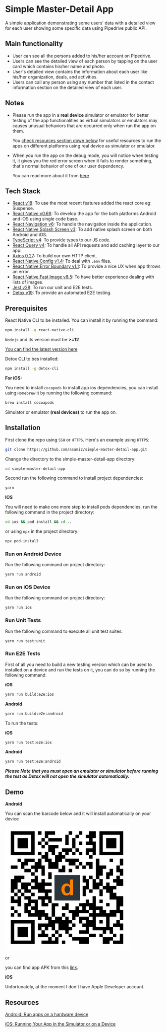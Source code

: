# Simple Master-Detail App

A simple application demonstrating some users' data with a detailed view for each user showing some specific data using Pipedrive public API.

## Main functionality

- User can see all the persons added to his/her account on Pipedrive.
- Users can see the detailed view of each person by tapping on the user card which contains his/her name and photo.
- User's detailed view contains the information about each user like his/her organization, deals, and activities.
- Users can call any person using any number that listed in the contact information section on the detailed view of each user.

## Notes

- Please run the app in a **real device** simulator or emulator for better testing of the app functionalities as virtual simulators or emulators may causes unusual behaviors that are occurred only when run the app on them.

  You [check resources section down below](https://github.com/asamiz/qr-counter#resources) for useful resources to run the apps on different platforms using real device as simulator or emulator.

- When you run the app on the debug mode, you will notice when testing it, it gives you the red error screen when it fails to render something, that's normal behavior of one of our user dependency.

  You can read more about it from [here](https://react-native-error-boundary.js.org/faq#why-i-see-a-red-error-screen-on-development)

## Tech Stack

- [React v18](https://github.com/facebook/react): To use the most recent features added the react core eg: Suspense.
- [React Native v0.69](https://github.com/facebook/react-native): To develop the app for the both platforms Android and iOS using single code base.
- [React Navigation v6](https://github.com/react-navigation/react-navigation): To handle the navigation inside the application.
- [React Native Splash Screen v3](https://github.com/crazycodeboy/react-native-splash-screen): To add native splash screen on both Android and iOS.
- [TypeScript v4](https://github.com/microsoft/TypeScript): To provide types to our JS code.
- [React Query v4](https://github.com/TanStack/query): To handle all API requests and add caching layer to our app.
- [Axios 0.27](https://github.com/axios/axios): To build our own HTTP client.
- [React Native Config v1.4](https://github.com/luggit/react-native-config): To deal with `.env` files.
- [React Native Error Boundary v1.1](https://github.com/carloscuesta/react-native-error-boundary): To provide a nice UX when app throws an error.
- [React Native Fast Image v8.5](https://github.com/DylanVann/react-native-fast-image): To have better experience dealing with lists of images.
- [Jest v28](https://github.com/facebook/jest): To run our unit and E2E tests.
- [Detox v19](https://github.com/wix/Detox): To provide an automated E2E testing.

## Prerequisites

React Native CLI to be installed. You can install it by running the command:

```bash
npm install -g react-native-cli
```

`Nodejs` and its version must be **>=12**

[You can find the latest version here](https://nodejs.org/en/)

Detox CLI to bes installed:

```bash
npm install -g detox-cli
```

**For iOS:**

You need to install `cocopods` to install app ios dependencies, you can install using `Homebrew` it by running the following command:

```bash
brew install cocoapods
```

Simulator or emulator **(real devices)** to run the app on.

## Installation

First clone the repo using `SSH` or `HTTPS`.
Here's an example using `HTTPS`:

```bash
git clone https://github.com/asamiz/simple-master-detail-app.git
```

Change the directory to the simple-master-detail-app directory:

```bash
cd simple-master-detail-app
```

Second run the following command to install project dependencies:

```bash
yarn
```

**IOS**

You will need to make one more step to install pods dependencies, run the following command in the project directory:

```bash
cd ios && pod install && cd ..
```

or using `npx` in the project directory:

```bash
npx pod-install
```

### Run on Android Device

Run the following command on project directory:

```bash
yarn run android
```

### Run on iOS Device

Run the following command on project directory:

```bash
yarn run ios
```

### Run Unit Tests

Run the following command to execute all unit test suites.

```bash
yarn run test:unit
```

### Run E2E Tests

First of all you need to build a new testing version which can be used to installed on a device and run the tests on it, you can do so by running the following command:

**iOS**

```bash
yarn run build:e2e:ios
```

**Android**

```bash
yarn run build:e2e:android
```

To run the tests:

**iOS**

```bash
yarn run test:e2e:ios
```

**Android**

```bash
yarn run test:e2e:android
```

**_Please Note that you must open an emulator or simulator before running the test as Detox will not open the simulator automatically._**

## Demo

**Android**

You can scan the barcode below and it will install automatically on your device

![App QR Code](./assets/images/app-qrcode.png)

or

you can find app APK from this [link](https://drive.google.com/file/d/1pDAsNjOKosL-nqt2CnN4OnoE-PIJHYdJ/view?usp=sharing).

**iOS**

Unfortunately, at the moment I don't have Apple Developer account.

## Resources

[Android: Run apps on a hardware device](https://developer.android.com/studio/run/device)

[iOS: Running Your App in the Simulator or on a Device](https://developer.apple.com/documentation/xcode/running-your-app-in-the-simulator-or-on-a-device)

